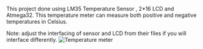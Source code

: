 This project done using LM35 Temperature Sensor , 2*16 LCD and Atmega32.
This temperature meter can measure both positive and negative temperatures in Celsius.

Note: adjust the interfacing of sensor and LCD from their files if you will interface differently.
![Temperature meter](https://github.com/AhmedAlsheikh0234/Temperature-Meter/assets/154998275/9c0f03aa-3c1a-46d4-983c-f2557e994e19)
